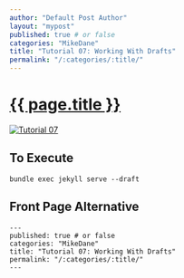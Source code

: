 ```yaml
---
author: "Default Post Author"
layout: "mypost"
published: true # or false
categories: "MikeDane"
title: "Tutorial 07: Working With Drafts"
permalink: "/:categories/:title/"
---
```


# [{{ page.title }}](https://youtu.be/X8jXkW3k2Jg)

[![Tutorial 07](https://img.youtube.com/vi/X8jXkW3k2Jg/0.jpg)](https://www.youtube.com/watch?v=X8jXkW3k2Jg)

## To Execute
```
bundle exec jekyll serve --draft
```

## Front Page Alternative
```
---
published: true # or false
categories: "MikeDane"
title: "Tutorial 07: Working With Drafts"
permalink: "/:categories/:title/"
---

```




